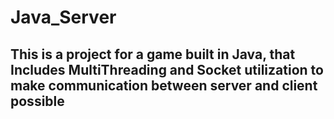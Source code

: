 # Java_Server
## This is a project for a game built in Java, that Includes MultiThreading and Socket utilization to make communication between server and client possible
